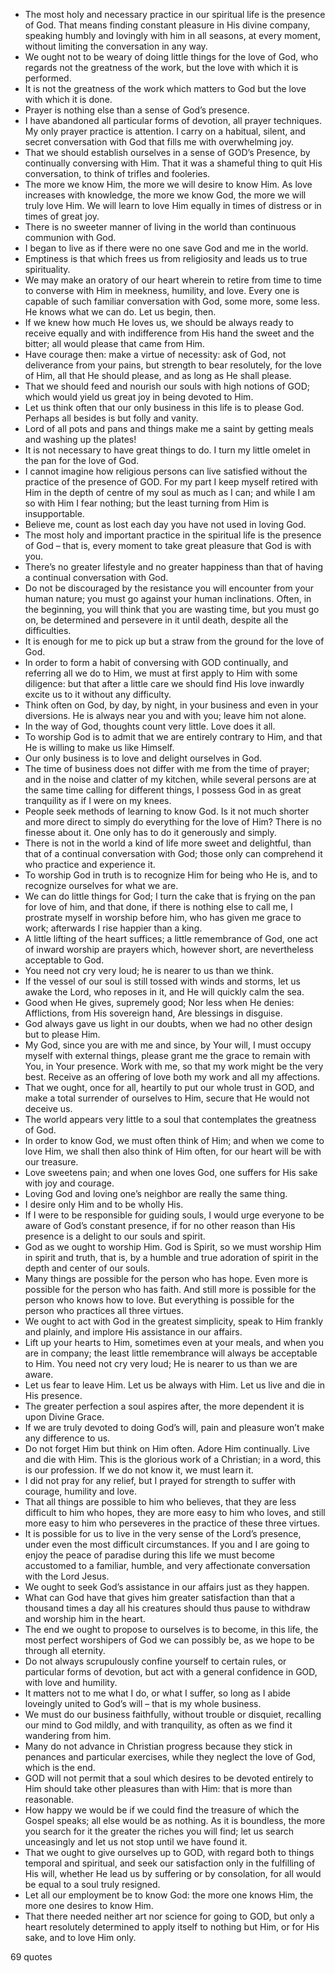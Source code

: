  - The most holy and necessary practice in our spiritual life is the presence of God. That means finding constant pleasure in His divine company, speaking humbly and lovingly with him in all seasons, at every moment, without limiting the conversation in any way.
 - We ought not to be weary of doing little things for the love of God, who regards not the greatness of the work, but the love with which it is performed.
 - It is not the greatness of the work which matters to God but the love with which it is done.
 - Prayer is nothing else than a sense of God’s presence.
 - I have abandoned all particular forms of devotion, all prayer techniques. My only prayer practice is attention. I carry on a habitual, silent, and secret conversation with God that fills me with overwhelming joy.
 - That we should establish ourselves in a sense of GOD’s Presence, by continually conversing with Him. That it was a shameful thing to quit His conversation, to think of trifles and fooleries.
 - The more we know Him, the more we will desire to know Him. As love increases with knowledge, the more we know God, the more we will truly love Him. We will learn to love Him equally in times of distress or in times of great joy.
 - There is no sweeter manner of living in the world than continuous communion with God.
 - I began to live as if there were no one save God and me in the world.
 - Emptiness is that which frees us from religiosity and leads us to true spirituality.
 - We may make an oratory of our heart wherein to retire from time to time to converse with Him in meekness, humility, and love. Every one is capable of such familiar conversation with God, some more, some less. He knows what we can do. Let us begin, then.
 - If we knew how much He loves us, we should be always ready to receive equally and with indifference from His hand the sweet and the bitter; all would please that came from Him.
 - Have courage then: make a virtue of necessity: ask of God, not deliverance from your pains, but strength to bear resolutely, for the love of Him, all that He should please, and as long as He shall please.
 - That we should feed and nourish our souls with high notions of GOD; which would yield us great joy in being devoted to Him.
 - Let us think often that our only business in this life is to please God. Perhaps all besides is but folly and vanity.
 - Lord of all pots and pans and things make me a saint by getting meals and washing up the plates!
 - It is not necessary to have great things to do. I turn my little omelet in the pan for the love of God.
 - I cannot imagine how religious persons can live satisfied without the practice of the presence of GOD. For my part I keep myself retired with Him in the depth of centre of my soul as much as I can; and while I am so with Him I fear nothing; but the least turning from Him is insupportable.
 - Believe me, count as lost each day you have not used in loving God.
 - The most holy and important practice in the spiritual life is the presence of God – that is, every moment to take great pleasure that God is with you.
 - There’s no greater lifestyle and no greater happiness than that of having a continual conversation with God.
 - Do not be discouraged by the resistance you will encounter from your human nature; you must go against your human inclinations. Often, in the beginning, you will think that you are wasting time, but you must go on, be determined and persevere in it until death, despite all the difficulties.
 - It is enough for me to pick up but a straw from the ground for the love of God.
 - In order to form a habit of conversing with GOD continually, and referring all we do to Him, we must at first apply to Him with some diligence: but that after a little care we should find His love inwardly excite us to it without any difficulty.
 - Think often on God, by day, by night, in your business and even in your diversions. He is always near you and with you; leave him not alone.
 - In the way of God, thoughts count very little. Love does it all.
 - To worship God is to admit that we are entirely contrary to Him, and that He is willing to make us like Himself.
 - Our only business is to love and delight ourselves in God.
 - The time of business does not differ with me from the time of prayer; and in the noise and clatter of my kitchen, while several persons are at the same time calling for different things, I possess God in as great tranquility as if I were on my knees.
 - People seek methods of learning to know God. Is it not much shorter and more direct to simply do everything for the love of Him? There is no finesse about it. One only has to do it generously and simply.
 - There is not in the world a kind of life more sweet and delightful, than that of a continual conversation with God; those only can comprehend it who practice and experience it.
 - To worship God in truth is to recognize Him for being who He is, and to recognize ourselves for what we are.
 - We can do little things for God; I turn the cake that is frying on the pan for love of him, and that done, if there is nothing else to call me, I prostrate myself in worship before him, who has given me grace to work; afterwards I rise happier than a king.
 - A little lifting of the heart suffices; a little remembrance of God, one act of inward worship are prayers which, however short, are nevertheless acceptable to God.
 - You need not cry very loud; he is nearer to us than we think.
 - If the vessel of our soul is still tossed with winds and storms, let us awake the Lord, who reposes in it, and He will quickly calm the sea.
 - Good when He gives, supremely good; Nor less when He denies: Afflictions, from His sovereign hand, Are blessings in disguise.
 - God always gave us light in our doubts, when we had no other design but to please Him.
 - My God, since you are with me and since, by Your will, I must occupy myself with external things, please grant me the grace to remain with You, in Your presence. Work with me, so that my work might be the very best. Receive as an offering of love both my work and all my affections.
 - That we ought, once for all, heartily to put our whole trust in GOD, and make a total surrender of ourselves to Him, secure that He would not deceive us.
 - The world appears very little to a soul that contemplates the greatness of God.
 - In order to know God, we must often think of Him; and when we come to love Him, we shall then also think of Him often, for our heart will be with our treasure.
 - Love sweetens pain; and when one loves God, one suffers for His sake with joy and courage.
 - Loving God and loving one’s neighbor are really the same thing.
 - I desire only Him and to be wholly His.
 - If I were to be responsible for guiding souls, I would urge everyone to be aware of God’s constant presence, if for no other reason than His presence is a delight to our souls and spirit.
 - God as we ought to worship Him. God is Spirit, so we must worship Him in spirit and truth, that is, by a humble and true adoration of spirit in the depth and center of our souls.
 - Many things are possible for the person who has hope. Even more is possible for the person who has faith. And still more is possible for the person who knows how to love. But everything is possible for the person who practices all three virtues.
 - We ought to act with God in the greatest simplicity, speak to Him frankly and plainly, and implore His assistance in our affairs.
 - Lift up your hearts to Him, sometimes even at your meals, and when you are in company; the least little remembrance will always be acceptable to Him. You need not cry very loud; He is nearer to us than we are aware.
 - Let us fear to leave Him. Let us be always with Him. Let us live and die in His presence.
 - The greater perfection a soul aspires after, the more dependent it is upon Divine Grace.
 - If we are truly devoted to doing God’s will, pain and pleasure won’t make any difference to us.
 - Do not forget Him but think on Him often. Adore Him continually. Live and die with Him. This is the glorious work of a Christian; in a word, this is our profession. If we do not know it, we must learn it.
 - I did not pray for any relief, but I prayed for strength to suffer with courage, humility and love.
 - That all things are possible to him who believes, that they are less difficult to him who hopes, they are more easy to him who loves, and still more easy to him who perseveres in the practice of these three virtues.
 - It is possible for us to live in the very sense of the Lord’s presence, under even the most difficult circumstances. If you and I are going to enjoy the peace of paradise during this life we must become accustomed to a familiar, humble, and very affectionate conversation with the Lord Jesus.
 - We ought to seek God’s assistance in our affairs just as they happen.
 - What can God have that gives him greater satisfaction than that a thousand times a day all his creatures should thus pause to withdraw and worship him in the heart.
 - The end we ought to propose to ourselves is to become, in this life, the most perfect worshipers of God we can possibly be, as we hope to be through all eternity.
 - Do not always scrupulously confine yourself to certain rules, or particular forms of devotion, but act with a general confidence in GOD, with love and humility.
 - It matters not to me what I do, or what I suffer, so long as I abide loveingly united to God’s will – that is my whole business.
 - We must do our business faithfully, without trouble or disquiet, recalling our mind to God mildly, and with tranquility, as often as we find it wandering from him.
 - Many do not advance in Christian progress because they stick in penances and particular exercises, while they neglect the love of God, which is the end.
 - GOD will not permit that a soul which desires to be devoted entirely to Him should take other pleasures than with Him: that is more than reasonable.
 - How happy we would be if we could find the treasure of which the Gospel speaks; all else would be as nothing. As it is boundless, the more you search for it the greater the riches you will find; let us search unceasingly and let us not stop until we have found it.
 - That we ought to give ourselves up to GOD, with regard both to things temporal and spiritual, and seek our satisfaction only in the fulfilling of His will, whether He lead us by suffering or by consolation, for all would be equal to a soul truly resigned.
 - Let all our employment be to know God: the more one knows Him, the more one desires to know Him.
 - That there needed neither art nor science for going to GOD, but only a heart resolutely determined to apply itself to nothing but Him, or for His sake, and to love Him only.

69 quotes